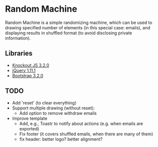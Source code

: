 # Random Machine

Random Machine is a simple randomizing machine, which can be used to drawing specified number of elements (in this special case: emails), and displaying results in shuffled format (to avoid disclosing private information).

## Libraries
* <a href="http://knockoutjs.com/">Knockout JS 3.2.0</a>
* <a href="http://jquery.com/">jQuery 1.11.1</a>
* <a href="http://getbootstrap.com/">Bootstrap 3.2.0</a>

## TODO
* Add 'reset' (to clear everything)
* Support multiple drawing (without reset):
	* Add option to remove withdraw emails
* Improve template
	* Add, e.g., Toastr to notify about actions (e.g. when emails are exported)
	* Fix footer (it covers shuffled emails, when there are many of them)
	* fix header: better logo? better alignment?
